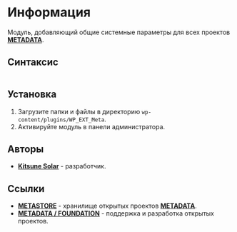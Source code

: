 # Информация

Модуль, добавляющий общие системные параметры для всех проектов [**METADATA**](https://metadata.foundation/).

## Синтаксис

```

```

## Установка

1. Загрузите папки и файлы в директорию `wp-content/plugins/WP_EXT_Meta`.
2. Активируйте модуль в панели администратора.

## Авторы

- [**Kitsune Solar**](https://kitsune.solar/) - разработчик.

## Ссылки

- [**METASTORE**](https://metastore.pro/) - хранилище открытых проектов [**METADATA**](https://metadata.foundation/).
- [**METADATA / FOUNDATION**](https://metadata.foundation/) - поддержка и разработка открытых проектов.
